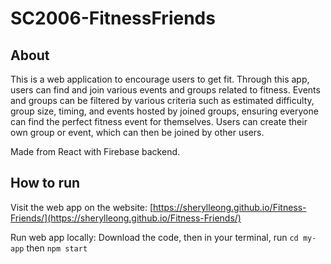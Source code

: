 # SC2006-FitnessFriends

## About 

This is a web application to encourage users to get fit. Through this app, users can find and join various events and groups related to fitness. Events and groups can be filtered by various criteria such as estimated difficulty, group size, timing, and events hosted by joined groups, ensuring everyone can find the perfect fitness event for themselves. Users can create their own group or event, which can then be joined by other users.

Made from React with Firebase backend.

## How to run 

Visit the web app on the website: [https://sherylleong.github.io/Fitness-Friends/](https://sherylleong.github.io/Fitness-Friends/)

Run web app locally: Download the code, then in your terminal, run ```cd my-app``` then ```npm start```
